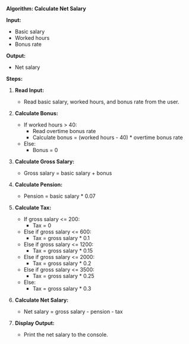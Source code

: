 **Algorithm: Calculate Net Salary**

**Input:**
* Basic salary
* Worked hours
* Bonus rate

**Output:**
* Net salary

**Steps:**

1. **Read Input:**
   - Read basic salary, worked hours, and bonus rate from the user.

2. **Calculate Bonus:**
   - If worked hours > 40:
     - Read overtime bonus rate
     - Calculate bonus = (worked hours - 40) * overtime bonus rate
   - Else:
     - Bonus = 0

3. **Calculate Gross Salary:**
   - Gross salary = basic salary + bonus

4. **Calculate Pension:**
   - Pension = basic salary * 0.07

5. **Calculate Tax:**
   - If gross salary <= 200:
     - Tax = 0
   - Else if gross salary <= 600:
     - Tax = gross salary * 0.1
   - Else if gross salary <= 1200:
     - Tax = gross salary * 0.15
   - Else if gross salary <= 2000:
     - Tax = gross salary * 0.2
   - Else if gross salary <= 3500:
     - Tax = gross salary * 0.25
   - Else:
     - Tax = gross salary * 0.3

6. **Calculate Net Salary:**
   - Net salary = gross salary - pension - tax

7. **Display Output:**
   - Print the net salary to the console.

